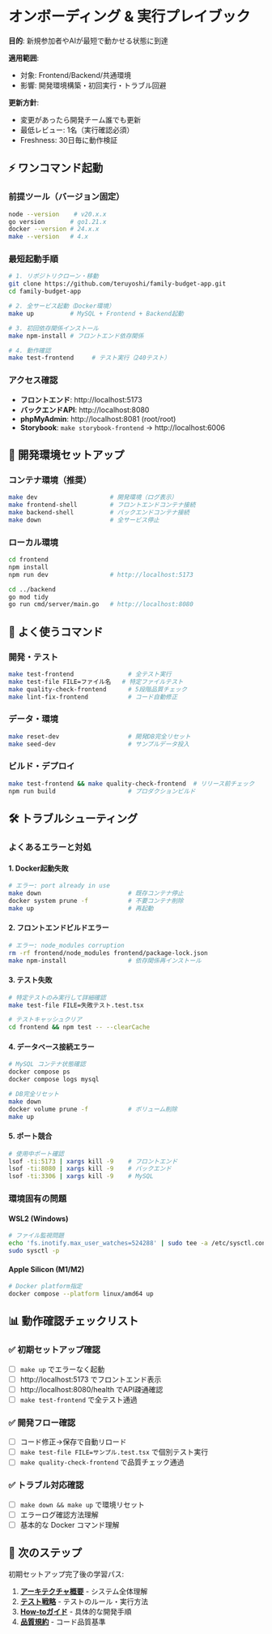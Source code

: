 # オンボーディング & 実行プレイブック

**目的**: 新規参加者やAIが最短で動かせる状態に到達

**適用範囲**:
- 対象: Frontend/Backend/共通環境
- 影響: 開発環境構築・初回実行・トラブル回避

**更新方針**:
- 変更があったら開発チーム誰でも更新
- 最低レビュー: 1名（実行確認必須）
- Freshness: 30日毎に動作検証

## ⚡ ワンコマンド起動

### 前提ツール（バージョン固定）
```bash
node --version    # v20.x.x
go version       # go1.21.x
docker --version # 24.x.x
make --version   # 4.x
```

### 最短起動手順
```bash
# 1. リポジトリクローン・移動
git clone https://github.com/teruyoshi/family-budget-app.git
cd family-budget-app

# 2. 全サービス起動（Docker環境）
make up          # MySQL + Frontend + Backend起動

# 3. 初回依存関係インストール
make npm-install # フロントエンド依存関係

# 4. 動作確認
make test-frontend     # テスト実行（240テスト）
```

### アクセス確認
- **フロントエンド**: http://localhost:5173
- **バックエンドAPI**: http://localhost:8080
- **phpMyAdmin**: http://localhost:8081 (root/root)
- **Storybook**: `make storybook-frontend` → http://localhost:6006

## 🔧 開発環境セットアップ

### コンテナ環境（推奨）
```bash
make dev                    # 開発環境（ログ表示）
make frontend-shell         # フロントエンドコンテナ接続
make backend-shell          # バックエンドコンテナ接続
make down                   # 全サービス停止
```

### ローカル環境
```bash
cd frontend
npm install
npm run dev                 # http://localhost:5173

cd ../backend
go mod tidy
go run cmd/server/main.go   # http://localhost:8080
```

## 🚀 よく使うコマンド

### 開発・テスト
```bash
make test-frontend               # 全テスト実行
make test-file FILE=ファイル名   # 特定ファイルテスト
make quality-check-frontend      # 5段階品質チェック
make lint-fix-frontend           # コード自動修正
```

### データ・環境
```bash
make reset-dev                   # 開発DB完全リセット
make seed-dev                    # サンプルデータ投入
```

### ビルド・デプロイ
```bash
make test-frontend && make quality-check-frontend  # リリース前チェック
npm run build                    # プロダクションビルド
```

## 🛠 トラブルシューティング

### よくあるエラーと対処

#### 1. Docker起動失敗
```bash
# エラー: port already in use
make down                        # 既存コンテナ停止
docker system prune -f           # 不要コンテナ削除
make up                          # 再起動
```

#### 2. フロントエンドビルドエラー
```bash
# エラー: node_modules corruption
rm -rf frontend/node_modules frontend/package-lock.json
make npm-install                 # 依存関係再インストール
```

#### 3. テスト失敗
```bash
# 特定テストのみ実行して詳細確認
make test-file FILE=失敗テスト.test.tsx

# テストキャッシュクリア
cd frontend && npm test -- --clearCache
```

#### 4. データベース接続エラー
```bash
# MySQL コンテナ状態確認
docker compose ps
docker compose logs mysql

# DB完全リセット
make down
docker volume prune -f           # ボリューム削除
make up
```

#### 5. ポート競合
```bash
# 使用中ポート確認
lsof -ti:5173 | xargs kill -9    # フロントエンド
lsof -ti:8080 | xargs kill -9    # バックエンド
lsof -ti:3306 | xargs kill -9    # MySQL
```

### 環境固有の問題

#### WSL2 (Windows)
```bash
# ファイル監視問題
echo 'fs.inotify.max_user_watches=524288' | sudo tee -a /etc/sysctl.conf
sudo sysctl -p
```

#### Apple Silicon (M1/M2)
```bash
# Docker platform指定
docker compose --platform linux/amd64 up
```

## 📊 動作確認チェックリスト

### ✅ 初期セットアップ確認
- [ ] `make up` でエラーなく起動
- [ ] http://localhost:5173 でフロントエンド表示
- [ ] http://localhost:8080/health でAPI疎通確認
- [ ] `make test-frontend` で全テスト通過

### ✅ 開発フロー確認
- [ ] コード修正→保存で自動リロード
- [ ] `make test-file FILE=サンプル.test.tsx` で個別テスト実行
- [ ] `make quality-check-frontend` で品質チェック通過

### ✅ トラブル対応確認
- [ ] `make down && make up` で環境リセット
- [ ] エラーログ確認方法理解
- [ ] 基本的な Docker コマンド理解

## 🔗 次のステップ

初期セットアップ完了後の学習パス:
1. **[アーキテクチャ概要](../architecture/README.md)** - システム全体理解
2. **[テスト戦略](../testing/README.md)** - テストのルール・実行方法
3. **[How-toガイド](../howto/README.md)** - 具体的な開発手順
4. **[品質規約](../quality/README.md)** - コード品質基準
